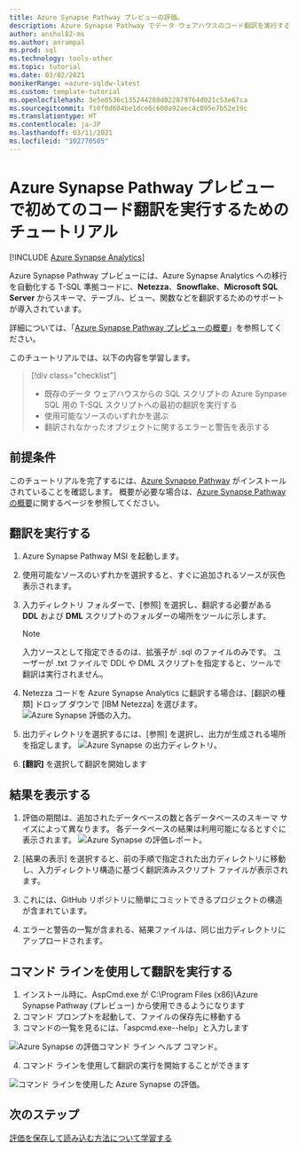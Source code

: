 ```yaml
---
title: Azure Synapse Pathway プレビューの評価。
description: Azure Synapse Pathway でデータ ウェアハウスのコード翻訳を実行する
author: anshul82-ms
ms.author: anrampal
ms.prod: sql
ms.technology: tools-other
ms.topic: tutorial
ms.date: 03/02/2021
monikerRange: =azure-sqldw-latest
ms.custom: template-tutorial
ms.openlocfilehash: 3e5e8536c135244288d022879764d021c53e67ca
ms.sourcegitcommit: f10f0d604be1dce6c600a92aec4c095e7b52e19c
ms.translationtype: HT
ms.contentlocale: ja-JP
ms.lasthandoff: 03/11/2021
ms.locfileid: "102770505"
---
```

# <a name="tutorial-to-perform-your-first-code-translation-with-azure-synapse-pathway-preview"></a>Azure Synapse Pathway プレビューで初めてのコード翻訳を実行するためのチュートリアル
[!INCLUDE [Azure Synapse Analytics](../../includes/applies-to-version/asa.md)]

Azure Synapse Pathway プレビューには、Azure Synapse Analytics への移行を自動化する T-SQL 準拠コードに、**Netezza**、**Snowflake**、**Microsoft SQL Server** からスキーマ、テーブル、ビュー、関数などを翻訳するためのサポートが導入されています。

詳細については、「[Azure Synapse Pathway プレビューの概要](azure-synapse-pathway-overview.md)」を参照してください。

このチュートリアルでは、以下の内容を学習します。

> [!div class="checklist"]
> * 既存のデータ ウェアハウスからの SQL スクリプトの Azure Synpase SQL 用の T-SQL スクリプトへの最初の翻訳を実行する 
> * 使用可能なソースのいずれかを選ぶ
> * 翻訳されなかったオブジェクトに関するエラーと警告を表示する

## <a name="prerequisites"></a>前提条件

このチュートリアルを完了するには、[Azure Synapse Pathway](synapse-pathway-download.md) がインストールされていることを確認します。 概要が必要な場合は、[Azure Synapse Pathway の概要](azure-synapse-pathway-overview.md)に関するページを参照してください。

## <a name="run-the-translation"></a>翻訳を実行する

1. Azure Synapse Pathway MSI を起動します。 

1. 使用可能なソースのいずれかを選択すると、すぐに追加されるソースが灰色表示されます。
1. 入力ディレクトリ フォルダーで、[参照] を選択し、翻訳する必要がある **DDL** および **DML** スクリプトのフォルダーの場所をツールに示します。

    > [!Note]
    > 入力ソースとして指定できるのは、拡張子が .sql のファイルのみです。 ユーザーが .txt ファイルで DDL や DML スクリプトを指定すると、ツールで翻訳は実行されません。

1. Netezza コードを Azure Synapse Analytics に翻訳する場合は、[翻訳の種類] ドロップ ダウンで [IBM Netezza] を選びます。
  ![Azure Synapse 評価の入力。](./media/synapse-pathway-assessment/assessment-input.png)

1. 出力ディレクトリを選択するには、[参照] を選択し、出力が生成される場所を指定します。
 ![Azure Synapse の出力ディレクトリ。](./media/synapse-pathway-assessment/output-directory.png)

1. **[翻訳]** を選択して翻訳を開始します

## <a name="view-results"></a>結果を表示する

1. 評価の期間は、追加されたデータベースの数と各データベースのスキーマ サイズによって異なります。 各データベースの結果は利用可能になるとすぐに表示されます。
 ![Azure Synapse の評価レポート。](./media/synapse-pathway-assessment/assessment-report-rendering.png)

1. [結果の表示] を選択すると、前の手順で指定された出力ディレクトリに移動し、入力ディレクトリ構造に基づく翻訳済みスクリプト ファイルが表示されます。

1. これには、GitHub リポジトリに簡単にコミットできるプロジェクトの構造が含まれています。
  
1. エラーと警告の一覧が含まれる、結果ファイルは、同じ出力ディレクトリにアップロードされます。

## <a name="run-the-translation-using-command-line"></a>コマンド ラインを使用して翻訳を実行する
1. インストール時に、AspCmd.exe が C:\Program Files (x86)\Azure Synapse Pathway (プレビュー) から使用できるようになります
1. コマンド プロンプトを起動して、ファイルの保存先に移動する 
1. コマンドの一覧を見るには、「aspcmd.exe--help」と入力します

  ![Azure Synapse の評価コマンド ライン ヘルプ コマンド。](./media/synapse-pathway-assessment/command-line-help.png)


4. コマンド ラインを使用して翻訳の実行を開始することができます

 ![コマンド ラインを使用した Azure Synapse の評価。](./media/synapse-pathway-assessment/command-line-assessment.png)

## <a name="next-steps"></a>次のステップ

[評価を保存して読み込む方法について学習する](tutorial-save-load-assessment.md)
